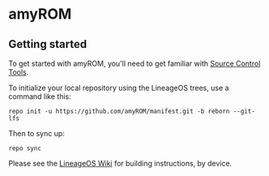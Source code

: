 amyROM
===========

Getting started
---------------

To get started with amyROM, you'll need to get familiar with [Source Control Tools](https://source.android.com/setup/develop).

To initialize your local repository using the LineageOS trees, use a command like this:
```
repo init -u https://github.com/amyROM/manifest.git -b reborn --git-lfs
```
Then to sync up:
```
repo sync
```
Please see the [LineageOS Wiki](https://wiki.lineageos.org/) for building instructions, by device.

